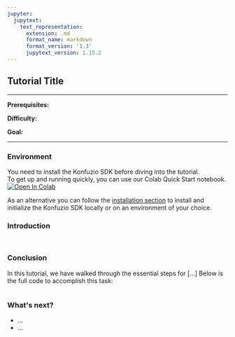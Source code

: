 ```yaml
---
jupyter:
  jupytext:
    text_representation:
      extension: .md
      format_name: markdown
      format_version: '1.3'
      jupytext_version: 1.15.2
---
```


## Tutorial Title

---

**Prerequisites:**

**Difficulty:** 

**Goal:**

---

### Environment
You need to install the Konfuzio SDK before diving into the tutorial. \
To get up and running quickly, you can use our Colab Quick Start notebook. \
<a href="https://colab.research.google.com/github/konfuzio-ai/konfuzio-sdk/blob/master/notebooks/Get_started_with_the_Konfuzio_SDK.ipynb" target="_parent"><img src="https://colab.research.google.com/assets/colab-badge.svg" alt="Open In Colab"/></a>

As an alternative you can follow the [installation section](../get_started.html#install-sdk) to install and initialize the Konfuzio SDK locally or on an environment of your choice.

### Introduction


```python tags=["remove-output"] vscode={"languageId": "plaintext"}

```

```python tags=["remove-cell"] vscode={"languageId": "plaintext"}

```

### Conclusion
In this tutorial, we have walked through the essential steps for [...] Below is the full code to accomplish this task:

```python tags=["skip-execution"] vscode={"languageId": "plaintext"}

```

### What's next?

- ...
- ...


